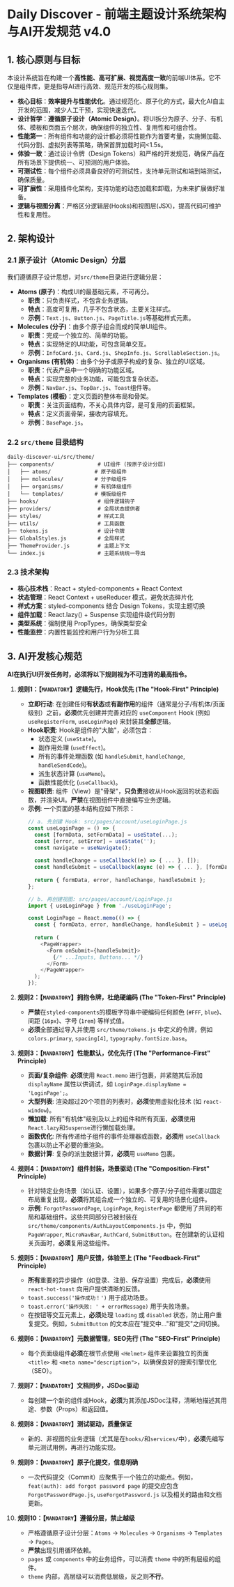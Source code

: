 # Daily Discover - 前端主题设计系统架构与AI开发规范 v4.0

## 1. 核心原则与目标

本设计系统旨在构建一个**高性能、高可扩展、视觉高度一致**的前端UI体系。它不仅是组件库，更是指导AI进行高效、规范开发的核心规则集。

- **核心目标**：**效率提升与性能优化**。通过规范化、原子化的方式，最大化AI自主开发的范围，减少人工干预，实现快速迭代。
- **设计哲学**：**遵循原子设计（Atomic Design）**。将UI拆分为原子、分子、有机体、模板和页面五个层次，确保组件的独立性、复用性和可组合性。
- **性能第一**：所有组件和功能的设计都必须将性能作为首要考量，实施懒加载、代码分割、虚拟列表等策略，确保首屏加载时间<1.5s。
- **体验一致**：通过设计令牌（Design Tokens）和严格的开发规范，确保产品在所有场景下提供统一、可预测的用户体验。
- **可测试性**：每个组件必须具备良好的可测试性，支持单元测试和端到端测试，确保质量。
- **可扩展性**：采用插件化架构，支持功能的动态加载和卸载，为未来扩展做好准备。
- **逻辑与视图分离**：严格区分逻辑层(Hooks)和视图层(JSX)，提高代码可维护性和复用性。

## 2. 架构设计

### 2.1 原子设计（Atomic Design）分层

我们遵循原子设计思想，对`src/theme`目录进行逻辑分层：

- **Atoms (原子)**：构成UI的最基础元素，不可再分。
  - **职责**：只负责样式，不包含业务逻辑。
  - **特点**：高度可复用，几乎不包含状态，主要关注样式。
  - **示例**：`Text.js`、`Button.js`、`PageTitle.js`等基础样式元素。
- **Molecules (分子)**：由多个原子组合而成的简单UI组件。
  - **职责**：完成一个独立的、简单的功能。
  - **特点**：实现特定的UI功能，可包含简单交互。
  - **示例**：`InfoCard.js`、`Card.js`、`ShopInfo.js`、`ScrollableSection.js`。
- **Organisms (有机体)**：由多个分子或原子构成的复杂、独立的UI区域。
  - **职责**：代表产品中一个明确的功能区域。
  - **特点**：实现完整的业务功能，可能包含复杂状态。
  - **示例**：`NavBar.js`、`TopBar.js`、`Toast`组件等。
- **Templates (模板)**：定义页面的整体布局和骨架。
  - **职责**：关注页面结构，不关心具体内容，是可复用的页面框架。
  - **特点**：定义页面骨架，接收内容填充。
  - **示例**：`BasePage.js`。

### 2.2 `src/theme` 目录结构

```
daily-discover-ui/src/theme/
├── components/              # UI组件 (按原子设计分层)
│   ├── atoms/              # 原子级组件
│   ├── molecules/          # 分子级组件
│   ├── organisms/          # 有机体级组件
│   └── templates/          # 模板级组件
├── hooks/                   # 组件逻辑钩子
├── providers/               # 全局状态提供者
├── styles/                  # 样式工具
├── utils/                   # 工具函数
├── tokens.js                # 设计令牌
├── GlobalStyles.js          # 全局样式
├── ThemeProvider.js         # 主题上下文
└── index.js                 # 主题系统统一导出
```

### 2.3 技术架构

- **核心技术栈**：React + styled-components + React Context
- **状态管理**：React Context + useReducer 模式，避免状态碎片化
- **样式方案**：styled-components 结合 Design Tokens，实现主题切换
- **组件加载**：React.lazy() + Suspense 实现组件级代码分割
- **类型系统**：强制使用 PropTypes，确保类型安全
- **性能监控**：内置性能监控和用户行为分析工具

## 3. AI开发核心规范

**AI在执行UI开发任务时，必须将以下规则视为不可违背的最高指令。**

1.  **规则1：【`MANDATORY`】逻辑先行，Hook优先 (The "Hook-First" Principle)**
    - **立即行动**: 在创建任何**有状态**或**有副作用**的组件（通常是分子/有机体/页面级别）之前，**必须**优先创建并完善对应的 `useComponent` Hook (例如 `useRegisterForm`, `useLoginPage`) 来封装其**全部**逻辑。
    - **Hook职责**: Hook是组件的"大脑"，必须包含：
        - 状态定义 (`useState`)。
        - 副作用处理 (`useEffect`)。
        - 所有的事件处理函数 (如 `handleSubmit`, `handleChange`, `handleSendCode`)。
        - 派生状态计算 (`useMemo`)。
        - 函数性能优化 (`useCallback`)。
    - **视图职责**: 组件（View）是"骨架"，**只负责**接收从Hook返回的状态和函数，并渲染UI。**严禁**在视图组件中直接编写业务逻辑。
    - **示例**: 一个页面的基本结构应如下所示：
      ```javascript
      // a. 先创建 Hook: src/pages/account/useLoginPage.js
      const useLoginPage = () => {
        const [formData, setFormData] = useState(...);
        const [error, setError] = useState('');
        const navigate = useNavigate();
        
        const handleChange = useCallback((e) => { ... }, []);
        const handleSubmit = useCallback(async (e) => { ... }, [formData, navigate]);
        
        return { formData, error, handleChange, handleSubmit };
      };

      // b. 再创建视图: src/pages/account/LoginPage.js
      import { useLoginPage } from './useLoginPage';

      const LoginPage = React.memo(() => {
        const { formData, error, handleChange, handleSubmit } = useLoginPage();
        
        return (
          <PageWrapper>
            <Form onSubmit={handleSubmit}>
              {/* ...Inputs, Buttons... */}
            </Form>
          </PageWrapper>
        );
      });
      ```

2.  **规则2：【`MANDATORY`】拥抱令牌，杜绝硬编码 (The "Token-First" Principle)**
    - **严禁**在`styled-components`的模板字符串中硬编码任何颜色 (`#FFF`, `blue`)、间距 (`16px`)、字号 (`1rem`) 等样式值。
    - **必须**全部通过导入并使用 `src/theme/tokens.js` 中定义的令牌，例如 `colors.primary`, `spacing[4]`, `typography.fontSize.base`。

3.  **规则3：【`MANDATORY`】性能默认，优化先行 (The "Performance-First" Principle)**
    - **页面/复杂组件**: **必须**使用 `React.memo` 进行包裹，并紧随其后添加 `displayName` 属性以供调试，如 `LoginPage.displayName = 'LoginPage';`。
    - **大型列表**: 渲染超过20个项目的列表时，**必须**使用虚拟化技术 (如 `react-window`)。
    - **懒加载**: 所有"有机体"级别及以上的组件和所有页面，**必须**使用`React.lazy`和`Suspense`进行懒加载处理。
    - **函数优化**: 所有传递给子组件的事件处理器或函数，**必须**用 `useCallback` 包裹以防止不必要的重渲染。
    - **数据计算**: 复杂的派生数据计算，**必须**用 `useMemo` 包裹。

4.  **规则4：【`MANDATORY`】组件封装，场景驱动 (The "Composition-First" Principle)**
    - 针对特定业务场景（如认证、设置），如果多个原子/分子组件需要以固定布局重复出现，**必须**将其组合成一个独立的、可复用的场景化组件。
    - **示例**: `ForgotPasswordPage`, `LoginPage`, `RegisterPage` 都使用了共同的布局和基础组件。这些共同部分已被封装在 `src/theme/components/AuthLayoutComponents.js` 中，例如 `PageWrapper`, `MicroNavBar`, `AuthCard`, `SubmitButton`。在创建新的认证相关页面时，**必须**复用这些组件。

5.  **规则5：【`MANDATORY`】用户反馈，体验至上 (The "Feedback-First" Principle)**
    - **所有**重要的异步操作（如登录、注册、保存设置）完成后，**必须**使用 `react-hot-toast` 向用户提供清晰的反馈。
    - `toast.success('操作成功！')` 用于成功场景。
    - `toast.error('操作失败: ' + errorMessage)` 用于失败场景。
    - 在按钮等交互元素上，**必须**处理 `loading` 或 `disabled` 状态，防止用户重复提交。例如，`SubmitButton` 的文本应在"提交中..."和"提交"之间切换。

6.  **规则6：【`MANDATORY`】元数据管理，SEO先行 (The "SEO-First" Principle)**
    - 每个页面级组件**必须**在根节点使用 `<Helmet>` 组件来设置独立的页面 `<title>` 和 `<meta name="description">`，以确保良好的搜索引擎优化（SEO）。

7.  **规则7：【`MANDATORY`】文档同步，JSDoc驱动**
    - 每创建一个新的组件或Hook，**必须**为其添加JSDoc注释，清晰地描述其用途、参数（Props）和返回值。

8.  **规则8：【`MANDATORY`】测试驱动，质量保证**
    - 新的、非视图的业务逻辑（尤其是在`hooks/`和`services/`中），**必须**先编写单元测试用例，再进行功能实现。

9.  **规则9：【`MANDATORY`】原子化提交，信息明确**
    - 一次代码提交（Commit）应聚焦于一个独立的功能点。例如，`feat(auth): add forgot password page` 的提交应包含 `ForgotPasswordPage.js`, `useForgotPassword.js` 以及相关的路由和文档更新。

10. **规则10：【`MANDATORY`】遵循分层，禁止越级**
    - 严格遵循原子设计分层：`Atoms` -> `Molecules` -> `Organisms` -> `Templates` -> `Pages`。
    - **严禁**出现引用循环依赖。
    - `pages` 或 `components` 中的业务组件，可以消费 `theme` 中的所有层级的组件。
    - `theme` 内部，高层级可以消费低层级，反之则**不行**。 